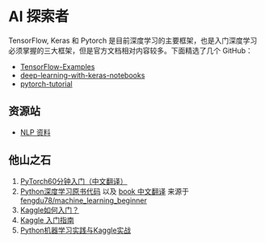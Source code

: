 # AI 探索者

TensorFlow, Keras 和 Pytorch 是目前深度学习的主要框架，也是入门深度学习必须掌握的三大框架，但是官方文档相对内容较多。下面精选了几个 GitHub：

- [TensorFlow-Examples](https://github.com/XNoteW/TensorFlow-Examples)
- [deep-learning-with-keras-notebooks](https://github.com/XNoteW/deep-learning-with-keras-notebooks)
- [pytorch-tutorial](https://github.com/XNoteW/pytorch-tutorial)

## 资源站

- [NLP 资料](NLP.md)

## 他山之石


1. [PyTorch60分钟入门（中文翻译）](PyTorch_beginner/README.md)
2. [Python深度学习原书代码](deep-learning-with-python-notebooks/README.md)
以及 [book 中文翻译](deep-learning-with-python-notebooks/Python深度学习.pdf) 来源于 [fengdu78/machine_learning_beginner](https://github.com/fengdu78/machine_learning_beginner)
3. [Kaggle如何入门？](https://www.zhihu.com/question/23987009)
4. [Kaggle 入门指南](https://zhuanlan.zhihu.com/p/25742261)
5. [Python机器学习实践与Kaggle实战](https://mlnote.wordpress.com/2015/12/16/python机器学习实践与kaggle实战-machine-learning-for-kaggle-competition-in-python/)

